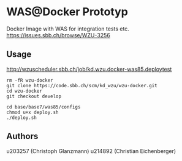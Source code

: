 WAS@Docker Prototyp
===================
Docker Image with WAS for integration tests etc.
https://issues.sbb.ch/browse/WZU-3256

Usage
-----
http://wzuscheduler.sbb.ch/job/kd.wzu.docker-was85.deploytest

	rm -fR wzu-docker
	git clone https://code.sbb.ch/scm/kd_wzu/wzu-docker.git
	cd wzu-docker
	git checkout develop
	
	cd base/base7/was85/configs
	chmod u+x deploy.sh
	./deploy.sh

Authors
-------
u203257 (Christoph Glanzmann)
u214892 (Christian Eichenberger)

